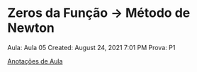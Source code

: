# Zeros da Função → Método de Newton

Aula: Aula 05
Created: August 24, 2021 7:01 PM
Prova: P1

[Anotações de Aula](Zeros%20da%20Func%CC%A7a%CC%83o%20%E2%86%92%20Me%CC%81todo%20de%20Newton%2014bdeb8b25ba403b97f0b9773adbc966/Anotac%CC%A7o%CC%83es%20de%20Aula%203f14b35bd6804a18bccaee642e9060e1.md)
